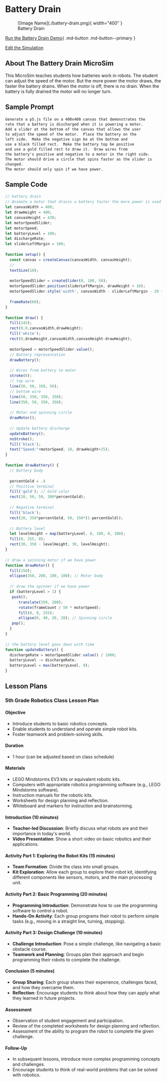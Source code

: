# Battery Drain

<figure markdown>
   ![Image Name](./battery-drain.png){ width="400" }
   <figcaption>Battery Drain</figcaption>
</figure>

[Run the Battery Drain Demo](./battery-drain.html){ .md-button .md-button--primary }

[Edit the Simulation](https://editor.p5js.org/dmccreary/sketches/4MkEFEt0i)

## About The Battery Drain MicroSim

This MicroSim teaches students how batteries work in robots.  The
student can adjust the speed of the motor.  But the more power
the motor draws, the faster the battery drains.  When the motor
is off, there is no drain.  When the battery is fully drained
the motor will no longer turn.

## Sample Prompt

```linenums="0"
Generate a p5.js file on a 400x400 canvas that demonstrates the
rate that a battery is discharged when it is powering a motor.
Add a slider at the bottom of the canvas that allows the user
to adjust the speed of the motor.  Place the battery on the
left side.  Make the negative sign be at the bottom and 
use a black filled rect.  Make the battery top be positive
and use a gold filled rect to draw it.  Draw wires from
the battery's positive and negative to a motor in the right side.
The motor should drive a circle that spins faster as the slider is changed.
The motor should only spin if we have power.
```

## Sample Code

```javascript
// battery drain
// Animate a motor that drains a battery faster the more power is used
let canvasWidth = 400;
let drawHeight = 400;
let canvasHeight = 430;
let motorSpeedSlider;
let motorSpeed;
let batteryLevel = 100;
let dischargeRate;
let sliderLeftMargin = 100;

function setup() {
  const canvas = createCanvas(canvasWidth, canvasHeight);
  //
  textSize(16);
  
  motorSpeedSlider = createSlider(0, 100, 50);
  motorSpeedSlider.position(sliderLeftMargin, drawHeight + 10);
  motorSpeedSlider.style('width', canvasWidth - sliderLeftMargin - 20 + 'px')
  
  frameRate(60);
}

function draw() {
  fill(245);
  rect(0,0,canvasWidth,drawHeight);
  fill('white');
  rect(0,drawHeight,canvasWidth,canvasHeight-drawHeight);

  motorSpeed = motorSpeedSlider.value();
  // Battery representation
  drawBattery();

  // Wires from battery to motor
  stroke(0);
  // top wire
  line(50, 50, 350, 50);
  // bottom wire
  line(50, 350, 350, 350);
  line(350, 50, 350, 350);

  // Motor and spinning circle
  drawMotor();

  // Update battery discharge
  updateBattery();
  noStroke();
  fill('black');
  text("Speed:"+motorSpeed, 10, drawHeight+25);
}

function drawBattery() {
  // Battery body
  
  percentGold = .4
  // Positive terminal
  fill('gold'); // Gold color
  rect(20, 50, 50, 300*percentGold);

  // Negative terminal
  fill('black');
  rect(20, 350*percentGold, 50, 350*(1-percentGold));

  // Battery level
  let levelHeight = map(batteryLevel, 0, 100, 0, 300);
  fill(0, 255, 0);
  rect(30, 350 - levelHeight, 30, levelHeight);
}

// draw a spinning motor if we have power
function drawMotor() {
  fill(150);
  ellipse(350, 200, 100, 100); // Motor body

  // draw the spinner if we have power
  if (batteryLevel > 1) {
   push();
      translate(350, 200);
      rotate(frameCount / 50 * motorSpeed);
      fill(0, 0, 255);
      ellipse(0, 40, 20, 20); // Spinning circle
   pop();
  }
}

// the battery level goes down with time
function updateBattery() {
  dischargeRate = motorSpeedSlider.value() / 1000;
  batteryLevel -= dischargeRate;
  batteryLevel = max(batteryLevel, 0);
}
```

## Lesson Plans

### 5th Grade Robotics Class Lesson Plan

#### Objective
- Introduce students to basic robotics concepts.
- Enable students to understand and operate simple robot kits.
- Foster teamwork and problem-solving skills.

#### Duration
- 1 hour (can be adjusted based on class schedule)

#### Materials
- LEGO Mindstorms EV3 kits or equivalent robotic kits.
- Computers with appropriate robotics programming software (e.g., LEGO Mindstorms software).
- Instruction manuals for the robotic kits.
- Worksheets for design planning and reflection.
- Whiteboard and markers for instruction and brainstorming.

#### Introduction (10 minutes)
- **Teacher-led Discussion**: Briefly discuss what robots are and their importance in today's world.
- **Video Presentation**: Show a short video on basic robotics and their applications.

#### Activity Part 1: Exploring the Robot Kits (15 minutes)
- **Team Formation**: Divide the class into small groups.
- **Kit Exploration**: Allow each group to explore their robot kit, identifying different components like sensors, motors, and the main processing unit.

#### Activity Part 2: Basic Programming (20 minutes)
- **Programming Introduction**: Demonstrate how to use the programming software to control a robot.
- **Hands-On Activity**: Each group programs their robot to perform simple tasks (e.g., moving in a straight line, turning, stopping).

#### Activity Part 3: Design Challenge (10 minutes)
- **Challenge Introduction**: Pose a simple challenge, like navigating a basic obstacle course.
- **Teamwork and Planning**: Groups plan their approach and begin programming their robots to complete the challenge.

#### Conclusion (5 minutes)
- **Group Sharing**: Each group shares their experience, challenges faced, and how they overcame them.
- **Reflection**: Encourage students to think about how they can apply what they learned in future projects.

#### Assessment
- Observation of student engagement and participation.
- Review of the completed worksheets for design planning and reflection.
- Assessment of the ability to program the robot to complete the given challenge.

#### Follow-Up
- In subsequent lessons, introduce more complex programming concepts and challenges.
- Encourage students to think of real-world problems that can be solved with robotics.
